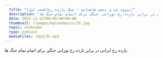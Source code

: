 ```yaml
---
  title: "اپیزود سی و پنجم شاهنامه - جنگ یازده رخ(قسمت اول)"
  description: "یازده رخ ایرانی در برابر یازده رخ تورانی، جنگی برای اتمام تمام جنگ ها"
  date: 2022-11-21T00:00:00+00:00
  thumbnail: /images/episodepics/35.jpg
  topic: shahname
  type: podcast
  mediaFiles: /mp3/35.mp3
---
```

یازده رخ ایرانی در برابر یازده رخ تورانی جنگی برای اتمام تمام جنگ ها.